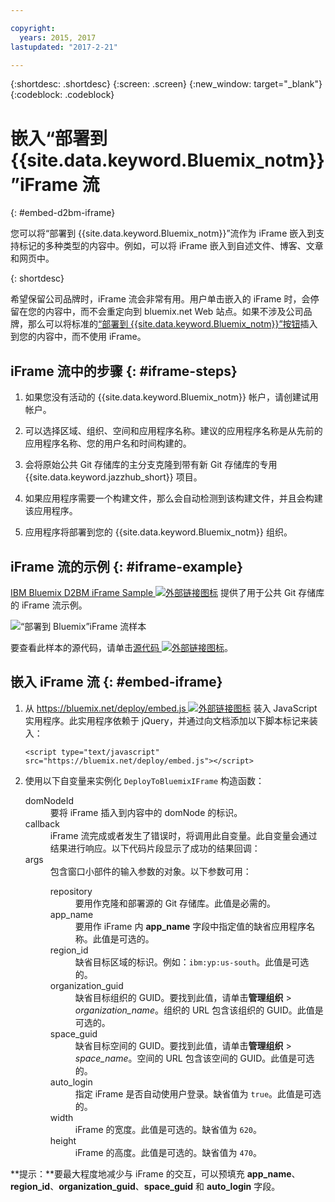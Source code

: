 ```yaml
---

copyright:
  years: 2015, 2017
lastupdated: "2017-2-21"

---
```


{:shortdesc: .shortdesc}
{:screen: .screen}
{:new_window: target="_blank"}
{:codeblock: .codeblock}

# 嵌入“部署到 {{site.data.keyword.Bluemix_notm}}”iFrame 流 
{: #embed-d2bm-iframe}


您可以将“部署到 {{site.data.keyword.Bluemix_notm}}”流作为 iFrame 嵌入到支持标记的多种类型的内容中。例如，可以将 iFrame 嵌入到自述文件、博客、文章和网页中。

{: shortdesc}

希望保留公司品牌时，iFrame 流会非常有用。用户单击嵌入的 iFrame 时，会停留在您的内容中，而不会重定向到 bluemix.net Web 站点。如果不涉及公司品牌，那么可以将标准的[“部署到 {{site.data.keyword.Bluemix_notm}}”按钮](/docs/develop/deploy_button.html)插入到您的内容中，而不使用 iFrame。

## iFrame 流中的步骤 {: #iframe-steps}

1. 如果您没有活动的 {{site.data.keyword.Bluemix_notm}} 帐户，请创建试用帐户。

2. 可以选择区域、组织、空间和应用程序名称。建议的应用程序名称是从先前的应用程序名称、您的用户名和时间构建的。

3. 会将原始公共 Git 存储库的主分支克隆到带有新 Git 存储库的专用 {{site.data.keyword.jazzhub_short}} 项目。

4. 如果应用程序需要一个构建文件，那么会自动检测到该构建文件，并且会构建该应用程序。

5. 应用程序将部署到您的 {{site.data.keyword.Bluemix_notm}} 组织。

## iFrame 流的示例 {: #iframe-example}

<p>
<a class="xref" href="http://d2bm-iframe-sample.ng.bluemix.net/" target="_blank" title="（在新选项卡或窗口中打开）">IBM Bluemix D2BM iFrame Sample <img class="image" src="../icons/launch-glyph.svg" alt="外部链接图标"/></a> 提供了用于公共 Git 存储库的 iFrame 流示例。
<div class="image"><img class="image" src="images/d2bm_iframe_sample2.png" alt="“部署到 Bluemix”iFrame 流样本" /></div>
</p>

<p>
要查看此样本的源代码，请单击<a class="xref" href="https://hub.jazz.net/project/idsorg/d2bm-iframe-sample/overview" target="_blank" title="（在新选项卡或窗口中打开）">源代码 <img class="image" src="../icons/launch-glyph.svg" alt="外部链接图标"/></a>。</p>

## 嵌入 iFrame 流 {: #embed-iframe}  

<ol>
<li>从 <a class="xref" href="https://bluemix.net/deploy/embed.js" target="_blank" title="（在新选项卡或窗口中打开）">https://bluemix.net/deploy/embed.js <img class="image" src="../icons/launch-glyph.svg" alt="外部链接图标"/></a> 装入 JavaScript 实用程序。此实用程序依赖于 jQuery，并通过向文档添加以下脚本标记来装入：
<pre class="pre">
<code>&lt;script type="text/javascript" src="https://bluemix.net/deploy/embed.js"&gt;&lt;/script&gt;</code>
</pre>
</li>
<li> 使用以下自变量来实例化 <code>DeployToBluemixIFrame</code> 构造函数：<dl class="parml">
<dt class="pt dlterm">domNodeId</dt>
<dd class="pd">要将 iFrame 插入到内容中的 domNode 的标识。</dd>

<dt class="pt dlterm">callback</dt>
<dd class="pd">iFrame 流完成或者发生了错误时，将调用此自变量。此自变量会通过结果进行响应。以下代码片段显示了成功的结果回调：</dd>

<dt class="pt dlterm">args</dt>
<dd class="pd">包含窗口小部件的输入参数的对象。以下参数可用：<dl class="parml">

<dt class="pt dlterm">repository</dt>
<dd class="pd">要用作克隆和部署源的 Git 存储库。此值是必需的。</dd>

<dt class="pt dlterm">app_name</dt>
<dd class="pd">要用作 iFrame 内 <strong>app_name</strong> 字段中指定值的缺省应用程序名称。此值是可选的。</dd>


<dt class="pt dlterm">region_id</dt>
<dd class="pd">缺省目标区域的标识。例如：<code>ibm:yp:us-south</code>。此值是可选的。</dd>

<dt class="pt dlterm">organization_guid</dt>
<dd class="pd">缺省目标组织的 GUID。要找到此值，请单击<strong>管理组织</strong> > <i>organization_name</i>。组织的 URL 包含该组织的 GUID。此值是可选的。</dd>

<dt class="pt dlterm">space_guid</dt>
<dd class="pd">缺省目标空间的 GUID。要找到此值，请单击<strong>管理组织</strong> > <i>space_name</i>。空间的 URL 包含该空间的 GUID。此值是可选的。</dd>

<dt class="pt dlterm">auto_login</dt>
<dd class="pd">指定 iFrame 是否自动使用户登录。缺省值为 <code>true</code>。此值是可选的。</dd>

<dt class="pt dlterm">width</dt>
<dd class="pd">iFrame 的宽度。此值是可选的。缺省值为 <code>620</code>。</dd>

<dt class="pt dlterm">height</dt>
<dd class="pd">iFrame 的高度。此值是可选的。缺省值为 <code>470</code>。</dd>
</dl>

</dd>
</dl>
</li>
</ol>  

**提示：**要最大程度地减少与 iFrame 的交互，可以预填充 **app_name**、**region_id**、**organization_guid**、**space_guid** 和 **auto_login** 字段。
